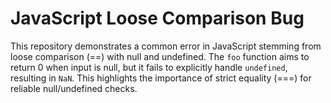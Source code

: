 # JavaScript Loose Comparison Bug

This repository demonstrates a common error in JavaScript stemming from loose comparison (==) with null and undefined.  The `foo` function aims to return 0 when input is null, but it fails to explicitly handle `undefined`, resulting in `NaN`. This highlights the importance of strict equality (===) for reliable null/undefined checks.